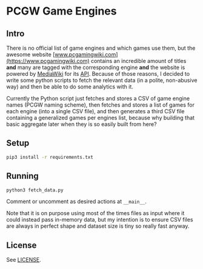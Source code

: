 # PCGW Game Engines

## Intro

There is no official list of game engines and which games use them, but the awesome website [www.pcgamingwiki.com](https://www.pcgamingwiki.com) contains an incredible amount of titles **and** many are tagged with the corresponding engine **and** the website is powered by [MediaWiki](https://www.mediawiki.org/wiki/API:Main_page) for its [API](https://www.pcgamingwiki.com/wiki/PCGamingWiki:API). Because of those reasons, I decided to write some python scripts to fetch the relevant data (in a polite, non-abusive way) and then be able to do some analytics with it.

Currently the Python script just fetches and stores a CSV of game engine names (PCGW naming scheme), then fetches and stores a list of games for each engine (into a single CSV file), and then generates a third CSV file containing a generalized games per engines list, because why building that basic aggregate later when they is so easily built from here?

## Setup

```bash
pip3 install -r requirements.txt
```

## Running

```bash
python3 fetch_data.py
```

Comment or uncomment as desired actions at `__main__`. 

Note that it is on purpose using most of the times files as input where it could instead pass in-memory data, but my intention is to ensure CSV files are always in perfect shape and dataset size is tiny so really fast anyway.


## License

See [LICENSE](LICENSE).
